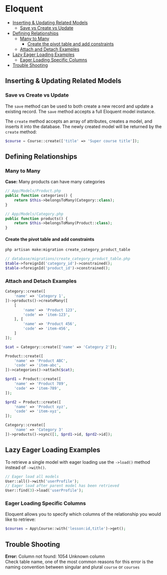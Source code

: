 # Eloquent

<!-- MarkdownTOC -->

- [Inserting \& Updating Related Models](#inserting--updating-related-models)
    - [Save vs Create vs Update](#save-vs-create-vs-update)
- [Defining Relationships](#defining-relationships)
    - [Many to Many](#many-to-many)
        - [Create the pivot table and add constraints](#create-the-pivot-table-and-add-constraints)
    - [Attach and Detach Examples](#attach-and-detach-examples)
- [Lazy Eager Loading Examples](#lazy-eager-loading-examples)
    - [Eager Loading Specific Columns](#eager-loading-specific-columns)
- [Trouble Shooting](#trouble-shooting)

<!-- /MarkdownTOC -->


<a id="inserting--updating-related-models"></a>
## Inserting & Updating Related Models

<a id="save-vs-create-vs-update"></a>
### Save vs Create vs Update

The `save` method can be used to both create a new record and update a existing record. The `save` method accepts a full Eloquent model instance.

The `create` method accepts an array of attributes, creates a model, and inserts it into the database. The newly created model will be returned by the `create` method:

```php
$course = Course::create(['title' => 'Super course title']);
```


<a id="defining-relationships"></a>
## Defining Relationships

<a id="many-to-many"></a>
### Many to Many

**Case:** Many products can have many categories


```php
// App/Models/Product.php
public function categories() {
    return $this->belongsToMany(Category::class);
}
```

```php
// App/Models/Category.php
public function products() {
    return $this->belongsToMany(Product::class);
}
```


<a id="create-the-pivot-table-and-add-constraints"></a>
#### Create the pivot table and add constraints

```bash
php artisan make:migration create_category_product_table
```

```php
// database/migrations/create_category_product_table.php
$table->foreignId('category_id')->constrained();
$table->foreignId('product_id')->constrained();
```

<a id="attach-and-detach-examples"></a>
### Attach and Detach Examples


```php
Category::create([
    'name' => 'Category 1',
])->products()->createMany([
    [
        'name' => 'Product 123',
        'code' => 'item-123',
    ], [
        'name' => 'Product 456',
        'code' => 'item-456',
    ]
]);
```

```php
$cat = Category::create(['name' => 'Category 2']);

Product::create([
    'name' => 'Product ABC',
    'code' => 'item-abc',
])->categories()->attach($cat);
```

```php
$prd1 = Product::create([
    'name' => 'Product 789',
    'code' => 'item-789',
]);

$prd2 = Product::create([
    'name' => 'Product xyz',
    'code' => 'item-xyz',
]);

Category::create([
    'name' => 'Category 3'
])->products()->sync([1, $prd1->id, $prd2->id]);
```









<a id="eager-loading-examples"></a>
## Lazy Eager Loading Examples

To retrieve a single model with eager loading use the `->load()` method instead of `->with()`.

```php
// Eager load all models
User::all()->with('userProfile');
// Eager load after parent model has been retrieved
User::find(3)->load('userProfile');
```

<a id="eager-loading-specific-columns"></a>
### Eager Loading Specific Columns

Eloquent allows you to specify which columns of the relationship you would like to retrieve:

```php
$courses = App\Course::with('lesson:id,title')->get();
```



<a id="trouble-shooting"></a>
## Trouble Shooting

**Error:** Column not found: 1054 Unknown column <br>
Check table name, one of the most common reasons for this  error is the naming convention between singular and plural `course` or `courses`

